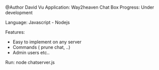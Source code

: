 @Author David Vu
Application: Way2heaven Chat Box
Progress: Under development

Language: Javascript - Nodejs

Features:
* Easy to implement on any server
* Commands ( prune chat, ..)
* Admin users
etc..


Run: node chatserver.js



